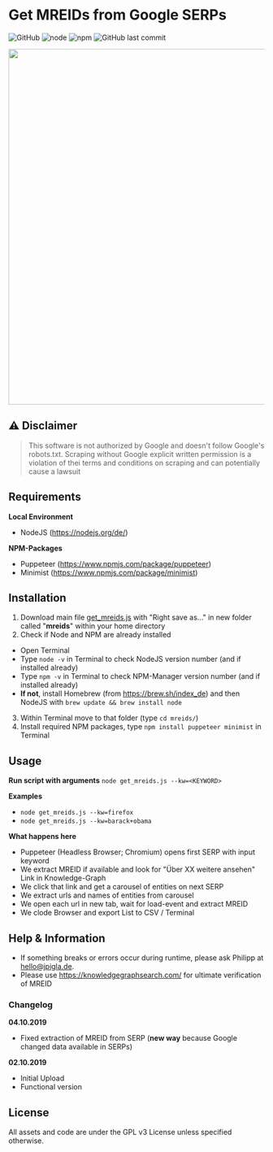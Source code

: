 # Get MREIDs from Google SERPs
![GitHub](https://img.shields.io/github/license/jpigla/MREIDs-from-SERPs) ![node](https://img.shields.io/node/v/puppeteer) ![npm](https://img.shields.io/npm/v/puppeteer) ![GitHub last commit](https://img.shields.io/github/last-commit/jpigla/MREIDs-from-SERPs)

<p align="center"><img src="https://user-images.githubusercontent.com/14932296/65971013-d6526800-e467-11e9-9ce3-322100f8a766.png" width=700></p>

## ⚠ Disclaimer
> This software is not authorized by Google and doesn't follow Google's
> robots.txt. Scraping without Google explicit written permission is a violation of thei
> terms and conditions on scraping and can potentially cause a lawsuit

## Requirements

**Local Environment**
* NodeJS (https://nodejs.org/de/)

**NPM-Packages**
* Puppeteer (https://www.npmjs.com/package/puppeteer)
* Minimist (https://www.npmjs.com/package/minimist)

## Installation

1. Download main file [get_mreids.js](https://github.com/jpigla/MREIDs-from-SERPs/blob/master/get_mreids.js) with "Right save as..." in new folder called "**mreids**" within your home directory
2. Check if Node and NPM are already installed
  * Open Terminal
  * Type `node -v` in Terminal to check NodeJS version number (and if installed already)
  * Type `npm -v` in Terminal to check NPM-Manager version number (and if installed already)
  * **If not**, install Homebrew (from https://brew.sh/index_de) and then NodeJS with `brew update && brew install node`
3. Within Terminal move to that folder (type `cd mreids/`)
4. Install required NPM packages, type `npm install puppeteer minimist` in Terminal


## Usage

**Run script with arguments**
`node get_mreids.js --kw=<KEYWORD>`

**Examples**

* `node get_mreids.js --kw=firefox`
* `node get_mreids.js --kw=barack+obama`

**What happens here**

* Puppeteer (Headless Browser; Chromium) opens first SERP with input keyword
* We extract MREID if available and look for "Über XX weitere ansehen" Link in Knowledge-Graph
* We click that link and get a carousel of entities on next SERP
* We extract urls and names of entities from carousel
* We open each url in new tab, wait for load-event and extract MREID
* We clode Browser and export List to CSV / Terminal

## Help & Information

* If something breaks or errors occur during runtime, please ask Philipp at hello@jpigla.de.
* Please use https://knowledgegraphsearch.com/ for ultimate verification of MREID


### Changelog

**04.10.2019**
* Fixed extraction of MREID from SERP (**new way** because Google changed data available in SERPs)

**02.10.2019**
* Initial Upload
* Functional version


## License

All assets and code are under the GPL v3 License unless specified otherwise.
